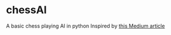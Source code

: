 # chessAI
A basic chess playing AI in python
Inspired by [this Medium article](https://medium.com/dscvitpune/lets-create-a-chess-ai-8542a12afef)
